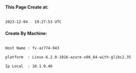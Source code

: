 
   
#### This Page Create at:

```bash

2023-12-04 - 19:27:53 UTC

```

#### Create By Machine:

```bash

Host Name : fv-az774-943

platform  : Linux-6.2.0-1016-azure-x86_64-with-glibc2.35

Ip Local  : 10.1.0.46

```

